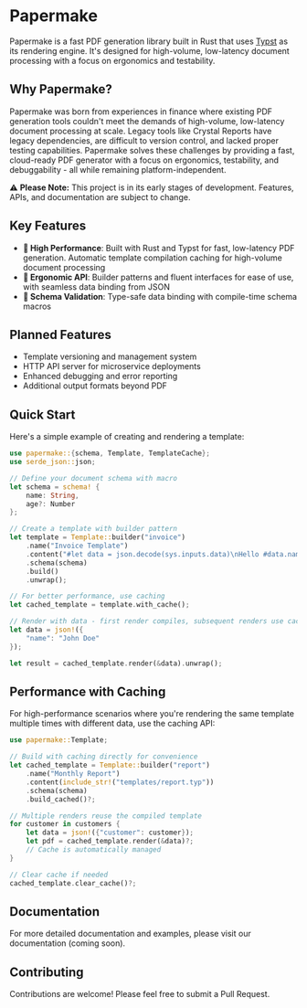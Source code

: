 # Papermake

Papermake is a fast PDF generation library built in Rust that uses [Typst](https://github.com/typst/typst) as its rendering engine. It's designed for high-volume, low-latency document processing with a focus on ergonomics and testability.

## Why Papermake?

Papermake was born from experiences in finance where existing PDF generation tools couldn't meet the demands of high-volume, low-latency document processing at scale. Legacy tools like Crystal Reports have legacy dependencies, are difficult to version control, and lacked proper testing capabilities. Papermake solves these challenges by providing a fast, cloud-ready PDF generator with a focus on ergonomics, testability, and debuggability - all while remaining platform-independent.

⚠️ **Please Note:** This project is in its early stages of development. Features, APIs, and documentation are subject to change.

## Key Features

-   **🚀 High Performance**: Built with Rust and Typst for fast, low-latency PDF generation. Automatic template compilation caching for high-volume document processing
-   **🔧 Ergonomic API**: Builder patterns and fluent interfaces for ease of use, with seamless data binding from JSON
-   **📐 Schema Validation**: Type-safe data binding with compile-time schema macros

## Planned Features

-   Template versioning and management system
-   HTTP API server for microservice deployments
-   Enhanced debugging and error reporting
-   Additional output formats beyond PDF

## Quick Start

Here's a simple example of creating and rendering a template:

```rust
use papermake::{schema, Template, TemplateCache};
use serde_json::json;

// Define your document schema with macro
let schema = schema! {
    name: String,
    age?: Number
};

// Create a template with builder pattern
let template = Template::builder("invoice")
    .name("Invoice Template")
    .content("#let data = json.decode(sys.inputs.data)\nHello #data.name!")
    .schema(schema)
    .build()
    .unwrap();

// For better performance, use caching
let cached_template = template.with_cache();

// Render with data - first render compiles, subsequent renders use cache
let data = json!({
    "name": "John Doe"
});

let result = cached_template.render(&data).unwrap();
```

## Performance with Caching

For high-performance scenarios where you're rendering the same template multiple times with different data, use the caching API:

```rust
use papermake::Template;

// Build with caching directly for convenience
let cached_template = Template::builder("report")
    .name("Monthly Report")
    .content(include_str!("templates/report.typ"))
    .schema(schema)
    .build_cached()?;

// Multiple renders reuse the compiled template
for customer in customers {
    let data = json!({"customer": customer});
    let pdf = cached_template.render(&data)?;
    // Cache is automatically managed
}

// Clear cache if needed
cached_template.clear_cache()?;
```

## Documentation

For more detailed documentation and examples, please visit our documentation (coming soon).

## Contributing

Contributions are welcome! Please feel free to submit a Pull Request.

